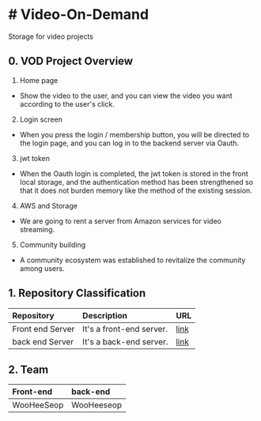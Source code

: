 # # Video-On-Demand
Storage for video projects
## 0. VOD Project Overview
1. Home page
* Show the video to the user, and you can view the video you want according to the user's click.
2. Login screen
* When you press the login / membership button, you will be directed to the login page, and you can log in to the backend server via Oauth.
3. jwt token
* When the Oauth login is completed, the jwt token is stored in the front local storage, and the authentication method has been strengthened so that it does not burden memory like the method of the existing session.
4. AWS and Storage
* We are going to rent a server from Amazon services for video streaming.
5. Community building
* A community ecosystem was established to revitalize the community among users.


## 1. Repository Classification


|Repository|Description|URL|
|:---|:---|:---|
|Front end Server |It's a front-end server.|[link](https://github.com/dnjswns1992/Vod-Frond-end-Server)|
|back end Server |It's a back-end server.|[link](https://github.com/ahr-i/awm-v2-gateway)|

## 2. Team

|Front-end |back-end|
|:---|:---|
|WooHeeSeop |WooHeeseop|
